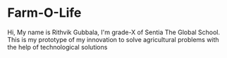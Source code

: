 # Farm-O-Life
Hi, My name is Rithvik Gubbala, I'm grade-X of Sentia The Global School. This is my prototype of my innovation to solve agricultural problems with the help of technological solutions
